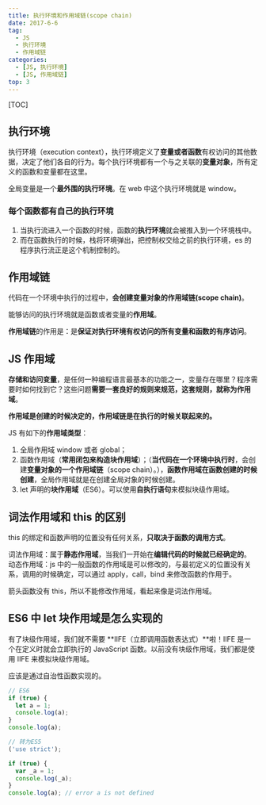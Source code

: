 ```yaml
---
title: 执行环境和作用域链(scope chain)
date: 2017-6-6
tag:
  - JS
  - 执行环境
  - 作用域链
categories:
  - [JS, 执行环境]
  - [JS, 作用域链]
top: 3
---
```


[TOC]

## 执行环境

执行环境（execution context），执行环境定义了**变量或者函数**有权访问的其他数据，决定了他们各自的行为。每个执行环境都有一个与之关联的**变量对象**，所有定义的函数和变量都在这里。

全局变量是一个**最外围的执行环境**。在 web 中这个执行环境就是 window。

### 每个函数都有自己的执行环境

1. 当执行流进入一个函数的时候，函数的**执行环境**就会被推入到一个环境栈中。
2. 而在函数执行的时候，栈将环境弹出，把控制权交给之前的执行环境，es 的程序执行流正是这个机制控制的。

## 作用域链

代码在一个环境中执行的过程中，**会创建变量对象的作用域链(scope chain)**。

能够访问的执行环境就是函数或者变量的**作用域**。

**作用域链**的作用是：是**保证对执行环境有权访问的所有变量和函数的有序访问**。

## JS 作用域

**存储和访问变量**，是任何一种编程语言最基本的功能之一，变量存在哪里？程序需要时如何找到它？这些问题**需要一套良好的规则来规范，这套规则，就称为作用域**。

**作用域是创建的时候决定的，作用域链是在执行的时候关联起来的。**

JS 有如下的**作用域类型**：

1. 全局作用域 window 或者 global；
2. 函数作用域（**常用闭包来构造块作用域**）；（**当代码在一个环境中执行时**，会创建**变量对象的一个作用域链**（scope chain）。），**函数作用域在函数创建的时候创建**，全局作用域就是在创建全局对象的时候创建。
3. let 声明的**块作用域**（ES6）。可以使用**自执行语句**来模拟块级作用域。

## 词法作用域和 this 的区别

this 的绑定和函数声明的位置没有任何关系，**只取决于函数的调用方式**。

词法作用域：属于**静态作用域**，当我们一开始在**编辑代码的时候就已经确定的**。
动态作用域：js 中的一般函数的作用域是可以修改的，与最初定义的位置没有关系，调用的时候确定，可以通过 apply，call，bind 来修改函数的作用于。

箭头函数没有 this，所以不能修改作用域，看起来像是词法作用域。

## ES6 中 let 块作用域是怎么实现的

有了块级作用域，我们就不需要 **IIFE（立即调用函数表达式）**啦！IIFE 是一个在定义时就会立即执行的 JavaScript 函数。以前没有块级作用域，我们都是使用 IIFE 来模拟块级作用域。

应该是通过自治性函数实现的。

```js
// ES6
if (true) {
  let a = 1;
  console.log(a);
}
console.log(a);

// 转为ES5
('use strict');

if (true) {
  var _a = 1;
  console.log(_a);
}
console.log(a); // error a is not defined
```
